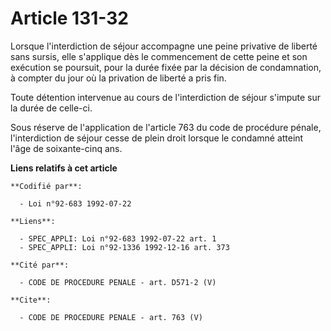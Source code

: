 # Article 131-32

Lorsque l'interdiction de séjour accompagne une peine privative de liberté sans sursis, elle s'applique dès le commencement
de cette peine et son exécution se poursuit, pour la durée fixée par la décision de condamnation, à compter du jour où la
privation de liberté a pris fin. 

Toute détention intervenue au cours de l'interdiction de séjour s'impute sur la durée de celle-ci. 

Sous réserve de l'application de l'article 763 du code de procédure pénale, l'interdiction de séjour cesse de plein droit
lorsque le condamné atteint l'âge de soixante-cinq ans.

**Liens relatifs à cet article**

	**Codifié par**:

	  - Loi n°92-683 1992-07-22

	**Liens**:

	  - SPEC_APPLI: Loi n°92-683 1992-07-22 art. 1
	  - SPEC_APPLI: Loi n°92-1336 1992-12-16 art. 373

	**Cité par**:

	  - CODE DE PROCEDURE PENALE - art. D571-2 (V)

	**Cite**:

	  - CODE DE PROCEDURE PENALE - art. 763 (V)
